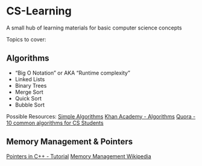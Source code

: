 # CS-Learning
A small hub of learning materials for basic computer science concepts

Topics to cover:
## Algorithms
  * “Big O Notation” or AKA “Runtime complexity”
  * Linked Lists
  * Binary Trees
  * Merge Sort
  * Quick Sort
  * Bubble Sort
 
 Possible Resources:
 [Simple Algorithms](http://algorithms.openmymind.net/)
 [Khan Academy - Algorithms](https://www.khanacademy.org/computing/computer-science/algorithms)
 [Quora - 10 common algorithms for CS Students](https://www.quora.com/Which-are-the-10-algorithms-every-computer-science-student-must-implement-at-least-once-in-life)
 
## Memory Management & Pointers

[Pointers in C++ - Tutorial](http://www.cplusplus.com/doc/tutorial/pointers/)
[Memory Management Wikipedia](https://en.wikipedia.org/wiki/Memory_management)
